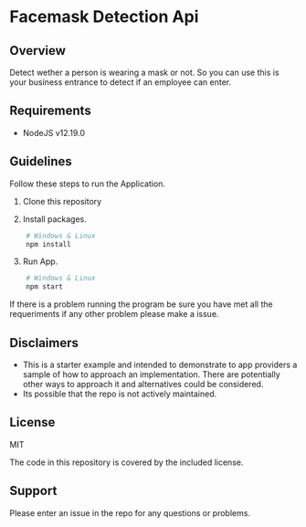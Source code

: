 # Facemask Detection Api

## Overview
Detect wether a person is wearing a mask or not. So you can use this is your business entrance to detect if an employee can enter.

## Requirements
* NodeJS v12.19.0

## Guidelines
Follow these steps to run the Application.

1. Clone this repository

2. Install packages.
```bash
	# Windows & Linux
	npm install

```

3. Run App.
```bash
	# Windows & Linux
	npm start

```


If there is a problem running the program be sure you have met all the requeriments if any other problem please make a issue.

## Disclaimers
* This is a starter example and intended to demonstrate to app providers a sample of how to approach an implementation. There are potentially other ways to approach it and alternatives could be considered. 
* Its possible that the repo is not actively maintained.

## License
MIT

The code in this repository is covered by the included license.

## Support
Please enter an issue in the repo for any questions or problems. 